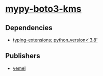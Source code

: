 # [mypy-boto3-kms](https://pypi.org/project/mypy-boto3-kms)

## Dependencies
- [typing-extensions; python_version<'3.8'](packages/t/typing-extensions.md)



## Publishers
- [vemel](https://pypi.org/user/vemel)

